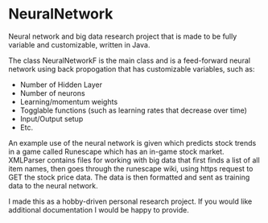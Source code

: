 # NeuralNetwork
Neural network and big data research project that is made to be fully variable and customizable, written in Java.

The class NeuralNetworkF is the main class and is a feed-forward neural network using back propogation that has customizable variables, such as:
  - Number of Hidden Layer
  - Number of neurons
  - Learning/momentum weights
  - Togglable functions (such as learning rates that decrease over time)
  - Input/Output setup
  - Etc.

An example use of the neural network is given which predicts stock trends in a game called Runescape which has an in-game stock market. XMLParser contains files for working with big data that first finds a list of all item names, then goes through the runescape wiki, using https request to GET the stock price data. The data is then formatted and sent as training data to the neural network.

I made this as a hobby-driven personal research project. If you would like additional documentation I would be happy to provide.
